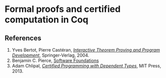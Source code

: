 # Formal proofs and certified computation in Coq

##  References
1. Yves Bertot, Pierre Castéran, _[Interactive Theorem Proving and Program Development](http://www.labri.fr/perso/casteran/CoqArt)_, Springer-Verlag, 2004.
1. Benjamin C. Pierce, [Software Foundations](http://www.cis.upenn.edu/~bcpierce/sf)
1. Adam Chlipal, _[Certified Programming with Dependent Types](http://adam.chlipala.net/cpdt)_, MIT Press, 2013.
